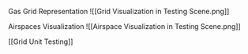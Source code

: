 Gas Grid Representation
![[Grid Visualization in Testing Scene.png]]

Airspaces Visualization 
![[Airspace Visualization in Testing Scene.png]]

[[Grid Unit Testing]]

